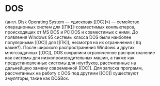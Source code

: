 # DOS  

(англ. Disk Operating System — «дисковая [[ОС]]») — семейство операционных систем для [[ПК]]-совместимых компьютеров, происходящих от MS DOS и PC DOS и совместимых с ними. 
До появления Windows 95 системы класса DOS были наиболее популярными [[ОС]] для [[ПК]], несмотря на их ограничения ( #q какие?). 
После широкого распространения Windows и других многозадачных [[ОС]], DOS сохранили ограниченное распространение как системы для низкопроизводительных машин, а также как предустановленные системы для ноутбуков, рассчитанные на дальнейшую замену современной [[ОС]]. 
Для запуска программ, рассчитанных на работу с DOS под другими [[ОС]] существуют эмуляторы, такие как DOSBox.
